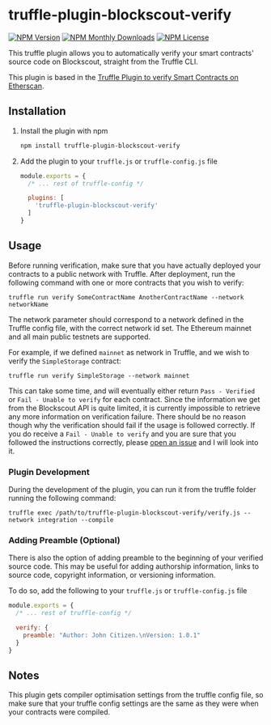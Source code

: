 # truffle-plugin-blockscout-verify
[![NPM Version](https://img.shields.io/npm/v/truffle-plugin-blockscout-verify.svg)](https://www.npmjs.com/package/truffle-plugin-blockscout-verify)
[![NPM Monthly Downloads](https://img.shields.io/npm/dm/truffle-plugin-blockscout-verify.svg)](https://www.npmjs.com/package/truffle-plugin-blockscout-verify)
[![NPM License](https://img.shields.io/npm/l/truffle-assertions.svg)](https://www.npmjs.com/package/truffle-plugin-blockscout-verify)

This truffle plugin allows you to automatically verify your smart contracts' source code on Blockscout, straight from the Truffle CLI.

This plugin is based in the [Truffle Plugin to verify Smart Contracts on Etherscan](https://github.com/rkalis/truffle-plugin-verify/).

## Installation
1. Install the plugin with npm
    ```sh
    npm install truffle-plugin-blockscout-verify
    ```
2. Add the plugin to your `truffle.js` or `truffle-config.js` file
    ```js
    module.exports = {
      /* ... rest of truffle-config */

      plugins: [
        'truffle-plugin-blockscout-verify'
      ]
    }
    ```


## Usage

Before running verification, make sure that you have actually deployed your contracts to a public network with Truffle. After deployment, run the following command with one or more contracts that you wish to verify:

```
truffle run verify SomeContractName AnotherContractName --network networkName
```

The network parameter should correspond to a network defined in the Truffle config file, with the correct network id set. The Ethereum mainnet and all main public testnets are supported.

For example, if we defined `mainnet` as network in Truffle, and we wish to verify the `SimpleStorage` contract:

```
truffle run verify SimpleStorage --network mainnet
```

This can take some time, and will eventually either return `Pass - Verified` or `Fail - Unable to verify` for each contract. Since the information we get from the Blockscout API is quite limited, it is currently impossible to retrieve any more information on verification failure. There should be no reason though why the verification should fail if the usage is followed correctly. If you do receive a `Fail - Unable to verify` and you are sure that you followed the instructions correctly, please [open an issue](/issues/new) and I will look into it.


### Plugin Development

During the development of the plugin, you can run it from the truffle folder running the following command:
```
truffle exec /path/to/truffle-plugin-blockscout-verify/verify.js --network integration --compile
```

### Adding Preamble (Optional)

There is also the option of adding preamble to the beginning of your verified source code. This may be useful for adding authorship information, links to source code, copyright information, or versioning information.

To do so, add the following to your `truffle.js` or `truffle-config.js` file
```js
module.exports = {
  /* ... rest of truffle-config */

  verify: {
    preamble: "Author: John Citizen.\nVersion: 1.0.1"
  }
}
```

## Notes
This plugin gets compiler optimisation settings from the truffle config file, so make sure that your truffle config settings are the same as they were when your contracts were compiled.

